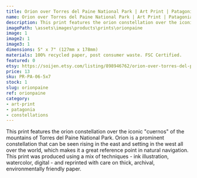 ```yaml
---
title: Orion over Torres del Paine National Park | Art Print | Patagonia Chile | Southern Hemisphere Sky
name: Orion over Torres del Paine National Park | Art Print | Patagonia Chile | Southern Hemisphere Sky
description: This print features the orion constellation over the iconic "cuernos" of the mountains of Torres del Paine National Park. This print was produced using a mix of techniques - ink illustration, watercolor, digital - and reprinted with care on thick, archival, environmentally friendly paper.
imagePath: \assets\images\products\prints\orionpaine
image: 1
image2: 1
image3: 1
dimensions: 5" x 7" (127mm x 178mm)
materials: 100% recycled paper, post consumer waste. FSC Certified.
featured: 0
etsy: https://soijen.etsy.com/listing/898946762/orion-over-torres-del-paine-national?utm_source=Copy&utm_medium=ListingManager&utm_campaign=Share&utm_term=so.lmsm&share_time=1695261207918
price: 13
sku: PR-PA-06-5x7
stock: 1
slug: orionpaine
ref: orionpaine
category:
- art-print
- patagonia
- constellations
---
```

This print features the orion constellation over the iconic "cuernos" of the mountains of Torres del Paine National Park. Orion is a prominent constellation that can be seen rising in the east and setting in the west all over the world, which makes it a great reference point in natural navigation. This print was produced using a mix of techniques - ink illustration, watercolor, digital - and reprinted with care on thick, archival, environmentally friendly paper.
